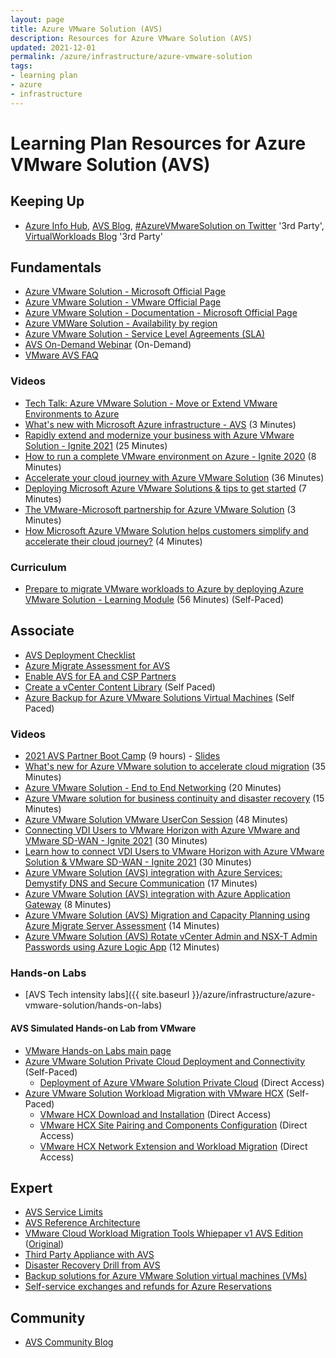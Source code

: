 ```yaml
---
layout: page
title: Azure VMware Solution (AVS)
description: Resources for Azure VMware Solution (AVS)
updated: 2021-12-01
permalink: /azure/infrastructure/azure-vmware-solution
tags: 
- learning plan
- azure
- infrastructure
---
```


# Learning Plan Resources for Azure VMware Solution (AVS)

## Keeping Up

* [Azure Info Hub](https://azureinfohub.azurewebsites.net/Service?serviceTitle=Azure%20VMware%20Solution), [AVS Blog](https://avs.ms), [#AzureVMwareSolution on Twitter](https://twitter.com/hashtag/azurevmwaresolution) '3rd Party', [VirtualWorkloads Blog](https://www.virtualworkloads.com/) '3rd Party'

## Fundamentals

* [Azure VMware Solution - Microsoft Official Page](https://azure.microsoft.com/en-us/services/azure-vmware/)
* [Azure VMware Solution - VMware Official Page](https://cloud.vmware.com/azure-vmware-solution)
* [Azure VMware Solution - Documentation - Microsoft Official Page](https://docs.microsoft.com/en-us/azure/azure-vmware/)
* [Azure VMWare Solution - Availability by region](https://azure.microsoft.com/en-us/global-infrastructure/services/?products=azure-vmware&regions=all)
* [Azure VMware Solution - Service Level Agreements (SLA)](https://azure.microsoft.com/en-us/support/legal/sla/azure-vmware/v1_0/)
* [AVS On-Demand Webinar](https://docs.hol.vmware.com/catalog/) (On-Demand)
* [VMware AVS FAQ](https://www.vmware.com/content/dam/digitalmarketing/vmware/en/pdf/partners/vmw-faq-temp.pdf)

### Videos

* [Tech Talk: Azure VMware Solution - Move or Extend VMware Environments to Azure](https://msuspartners.eventbuilder.com/event/40430)
* [What's new with Microsoft Azure infrastructure - AVS](https://youtu.be/CmpXfoeRhfg?t=478) (3 Minutes)
* [Rapidly extend and modernize your business with Azure VMware Solution - Ignite 2021](https://www.youtube.com/watch?v=DTGOZUTiIjk) (25 Minutes)
* [How to run a complete VMware environment on Azure - Ignite 2020](https://www.youtube.com/watch?v=-yLgduCVPRk) (8 Minutes)
* [Accelerate your cloud journey with Azure VMware Solution](https://www.youtube.com/watch?v=M_mrkSJ42hg) (36 Minutes)
* [Deploying Microsoft Azure VMware Solutions & tips to get started](https://www.youtube.com/watch?v=-i2PsuisVjg) (7 Minutes)
* [The VMware-Microsoft partnership for Azure VMware Solution](https://www.youtube.com/watch?v=r3OMHG61n08) (3 Minutes)
* [How Microsoft Azure VMware Solution helps customers simplify and accelerate their cloud journey?](https://www.youtube.com/watch?v=g5fGQXKaJzU) (4 Minutes)

### Curriculum

* [Prepare to migrate VMware workloads to Azure by deploying Azure VMware Solution - Learning Module](https://docs.microsoft.com/en-us/learn/modules/deploy-azure-vmware-solution/) (56 Minutes) (Self-Paced)

## Associate

* [AVS Deployment Checklist](https://docs.microsoft.com/en-us/azure/azure-vmware/production-ready-deployment-steps)
* [Azure Migrate Assessment for AVS](https://docs.microsoft.com/en-us/azure/migrate/how-to-create-azure-vmware-solution-assessment)
* [Enable AVS for EA and CSP Partners](https://docs.microsoft.com/en-us/azure/azure-vmware/enable-azure-vmware-solution)
* [Create a vCenter Content Library](https://techcommunity.microsoft.com/t5/azure-migration/azure-vmware-solution-create-a-vcenter-content-library-on-azure/ba-p/1823024) (Self Paced)
* [Azure Backup for Azure VMware Solutions Virtual Machines](https://techcommunity.microsoft.com/t5/azure-migration/azure-backup-for-azure-vmware-solutions-virtual-machines/ba-p/1468794) (Self Paced)

### Videos

* [2021 AVS Partner Boot Camp](https://aka.ms/mpn/event/avs) (9 hours) - [Slides](https://aka.ms/mpn/decks/avs)
* [What's new for Azure VMware solution to accelerate cloud migration](https://www.youtube.com/watch?v=k0UaEqgTPdo&t=733s) (35 Minutes)
* [Azure VMware Solution - End to End Networking](https://www.youtube.com/watch?v=6_LYsYicacs) (20 Minutes)
* [Azure VMware solution for business continuity and disaster recovery](https://www.youtube.com/watch?v=rhTgVqR4pps) (15 Minutes)
* [Azure VMware Solution VMware UserCon Session](https://www.youtube.com/watch?v=uUvHgpiOZbc) (48 Minutes)
* [Connecting VDI Users to VMware Horizon with Azure VMware and VMware SD-WAN - Ignite 2021](https://www.youtube.com/watch?v=oAo8_MRSTBU) (30 Minutes)
* [Learn how to connect VDI Users to VMware Horizon with Azure VMware Solution & VMware SD-WAN - Ignite 2021](https://www.youtube.com/watch?v=1wXTjD1V0hg) (30 Minutes)
* [Azure VMware Solution (AVS) integration with Azure Services: Demystify DNS and Secure Communication](https://www.youtube.com/watch?v=m26iLu6DHbU) (17 Minutes)
* [Azure VMware Solution (AVS) integration with Azure Application Gateway](https://www.youtube.com/watch?v=BoQYvqzb6Y8) (8 Minutes)
* [Azure VMware Solution (AVS) Migration and Capacity Planning using Azure Migrate Server Assessment](https://www.youtube.com/watch?v=NoNG-hkksrA) (14 Minutes)
* [Azure VMware Solution (AVS) Rotate vCenter Admin and NSX-T Admin Passwords using Azure Logic App](https://www.youtube.com/watch?v=cK1qY3knj88) (12 Minutes)

### Hands-on Labs

* [AVS Tech intensity labs]({{ site.baseurl }}/azure/infrastructure/azure-vmware-solution/hands-on-labs)

#### AVS Simulated Hands-on Lab from VMware

* [VMware Hands-on Labs main page](http://hol.pub/avs)
* [Azure VMware Solution Private Cloud Deployment and Connectivity](http://labs.hol.vmware.com/HOL/catalogs/lab/9051) (Self-Paced)
  * [Deployment of Azure VMware Solution Private Cloud](http://docs.hol.vmware.com/hol-isim/hol-2021/hol-isim-player.htm?isim=hol-2194-91-ism_deploymentazureprivatecloud.json) (Direct Access)
* [Azure VMware Solution Workload Migration with VMware HCX](https://labs.hol.vmware.com/HOL/catalogs/lab/9433) (Self-Paced)
  * [VMware HCX Download and Installation](https://docs.hol.vmware.com/hol-isim/hol-2021/hol-isim-player.htm?isim=HOL-2194-01-ISM_VMware_HCX_Download_Installation.json) (Direct Access)
  * [VMware HCX Site Pairing and Components Configuration](https://docs.hol.vmware.com/hol-isim/hol-2021/hol-isim-player.htm?isim=HOL-2194-01-ISM_VMware_HCX_Site_Pairing_Components_Configuration.json) (Direct Access)
  * [VMware HCX Network Extension and Workload Migration](https://docs.hol.vmware.com/hol-isim/hol-2021/hol-isim-player.htm?isim=HOL-2194-01-ISM_VMware_HCX_Network_Extension_Workload%20Migration.json) (Direct Access)

## Expert

* [AVS Service Limits](https://docs.microsoft.com/en-us/azure/azure-resource-manager/management/azure-subscription-service-limits#azure-vmware-solution-limits)
* [AVS Reference Architecture](https://docs.microsoft.com/en-us/azure/azure-vmware/concepts-hub-and-spoke)
* [VMware Cloud Workload Migration Tools Whiepaper v1 AVS Edition](assets/VMware_Cloud_Workload_Migration_Tools_Whiepaper_V1_AVS_Edition.pdf) ([Original](https://assets.contentstack.io/v3/assets/blt58b49a8a0e43b5ff/blt41c2affe409de883/5fff769ef093203f68d435d6/VMware_Cloud_Workload_Migration_Tools_Whiepaper_V1.pdf))
* [Third Party Appliance with AVS](https://techcommunity.microsoft.com/t5/azure-migration/azure-vmware-solution-avs-connecting-3rd-party-networking-and/ba-p/1524297)
* [Disaster Recovery Drill from AVS](https://docs.microsoft.com/en-us/azure/site-recovery/avs-tutorial-dr-drill-azure)
* [Backup solutions for Azure VMware Solution virtual machines (VMs)](https://docs.microsoft.com/en-us/azure/azure-vmware/ecosystem-back-up-vms)
* [Self-service exchanges and refunds for Azure Reservations](https://docs.microsoft.com/en-us/azure/cost-management-billing/reservations/exchange-and-refund-azure-reservations)

## Community

* [AVS Community Blog](https://techcommunity.microsoft.com/t5/azure-migration/bg-p/AzureMigrationBlog)
